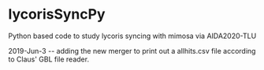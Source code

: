 # lycorisSyncPy
Python based code to study lycoris syncing with mimosa via AIDA2020-TLU

2019-Jun-3
-- adding the new merger to print out a allhits.csv file according to Claus' GBL file reader.
